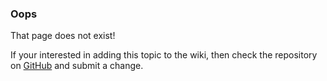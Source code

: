 ### Oops

That page does not exist!

If your interested in adding this topic to the wiki, then check the repository on [GitHub](https://github.com/dimension-sh/wiki) and submit a change. 
